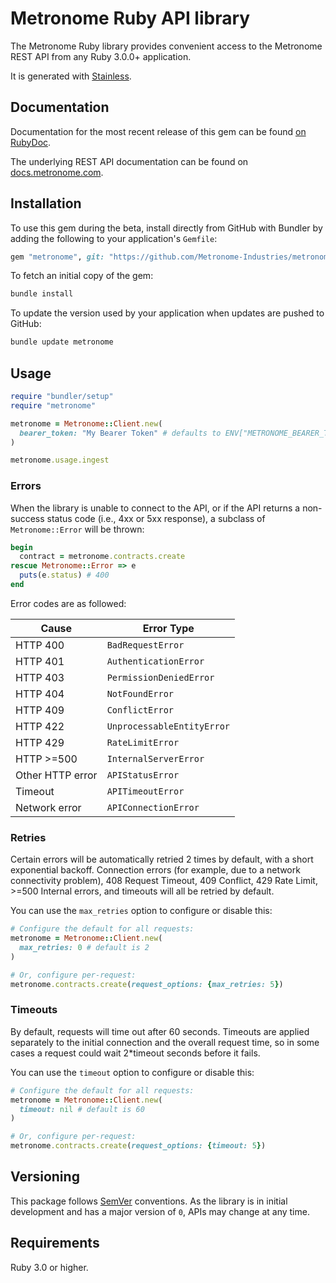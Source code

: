 # Metronome Ruby API library

The Metronome Ruby library provides convenient access to the Metronome REST API from any Ruby 3.0.0+
application.

It is generated with [Stainless](https://www.stainlessapi.com/).

## Documentation

Documentation for the most recent release of this gem can be found [on RubyDoc](https://gemdocs.org/gems/metronome/latest).

The underlying REST API documentation can be found on [docs.metronome.com](https://docs.metronome.com).

## Installation

To use this gem during the beta, install directly from GitHub with Bundler by
adding the following to your application's `Gemfile`:

```ruby
gem "metronome", git: "https://github.com/Metronome-Industries/metronome-ruby", branch: "main"
```

To fetch an initial copy of the gem:

```sh
bundle install
```

To update the version used by your application when updates are pushed to
GitHub:

```sh
bundle update metronome
```

## Usage

```ruby
require "bundler/setup"
require "metronome"

metronome = Metronome::Client.new(
  bearer_token: "My Bearer Token" # defaults to ENV["METRONOME_BEARER_TOKEN"]
)

metronome.usage.ingest
```

### Errors

When the library is unable to connect to the API, or if the API returns a
non-success status code (i.e., 4xx or 5xx response), a subclass of
`Metronome::Error` will be thrown:

```ruby
begin
  contract = metronome.contracts.create
rescue Metronome::Error => e
  puts(e.status) # 400
end
```

Error codes are as followed:

| Cause            | Error Type                 |
| ---------------- | -------------------------- |
| HTTP 400         | `BadRequestError`          |
| HTTP 401         | `AuthenticationError`      |
| HTTP 403         | `PermissionDeniedError`    |
| HTTP 404         | `NotFoundError`            |
| HTTP 409         | `ConflictError`            |
| HTTP 422         | `UnprocessableEntityError` |
| HTTP 429         | `RateLimitError`           |
| HTTP >=500       | `InternalServerError`      |
| Other HTTP error | `APIStatusError`           |
| Timeout          | `APITimeoutError`          |
| Network error    | `APIConnectionError`       |

### Retries

Certain errors will be automatically retried 2 times by default, with a short
exponential backoff. Connection errors (for example, due to a network
connectivity problem), 408 Request Timeout, 409 Conflict, 429 Rate Limit, >=500 Internal errors,
and timeouts will all be retried by default.

You can use the `max_retries` option to configure or disable this:

```ruby
# Configure the default for all requests:
metronome = Metronome::Client.new(
  max_retries: 0 # default is 2
)

# Or, configure per-request:
metronome.contracts.create(request_options: {max_retries: 5})
```

### Timeouts

By default, requests will time out after 60 seconds.
Timeouts are applied separately to the initial connection and the overall request time,
so in some cases a request could wait 2\*timeout seconds before it fails.

You can use the `timeout` option to configure or disable this:

```ruby
# Configure the default for all requests:
metronome = Metronome::Client.new(
  timeout: nil # default is 60
)

# Or, configure per-request:
metronome.contracts.create(request_options: {timeout: 5})
```

## Versioning

This package follows [SemVer](https://semver.org/spec/v2.0.0.html) conventions. As the
library is in initial development and has a major version of `0`, APIs may change
at any time.

## Requirements

Ruby 3.0 or higher.
